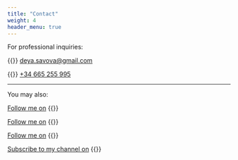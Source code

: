 ```yaml
---
title: "Contact"
weight: 4
header_menu: true
---
```


For professional inquiries:

{{<icon class="fa fa-envelope">}}&nbsp;[deya.savova@gmail.com](mailto:deya.savova@gmail.com)

{{<icon class="fa fa-phone">}}&nbsp;[+34 665 255 995](tel:+34665255995)

--- 

You may also:

[Follow me on](https://forkaweso.me/Fork-Awesome/icon/envelope/) {{<icon class="fa fa-facebook-square fa-2x">}} 

[Follow me on](https://forkaweso.me/Fork-Awesome/icon/envelope/) {{<icon class="fa fa-instagram fa-2x">}} 

[Follow me on](https://forkaweso.me/Fork-Awesome/icon/envelope/) {{<icon class="fa fa-twitter-square fa-2x">}} 

[Subscribe to my channel on](https://forkaweso.me/Fork-Awesome/icon/envelope/) {{<icon class="fa fa-youtube fa-2x">}} 

